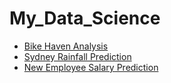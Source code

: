 # My_Data_Science

* [Bike Haven Analysis](https://github.com/ansh00sharma/Bike_Haven_Analysis)
* [Sydney Rainfall Prediction](https://github.com/ansh00sharma/Sydney_Rainfall_Prediction)
* [New Employee Salary Prediction](https://github.com/ansh00sharma/New_Employee_Salary_Prediction)
